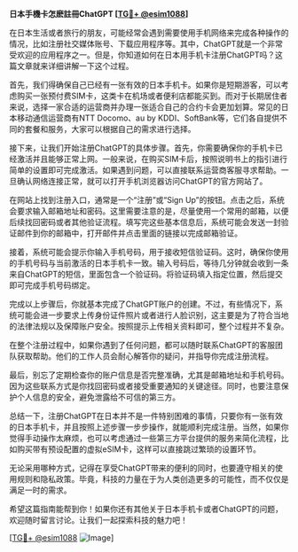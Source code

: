 **日本手機卡怎麽註冊ChatGPT [[TG💪+ @esim1088](https://t.me/s/esim1088)]**

在日本生活或者旅行的朋友，可能经常会遇到需要使用手机网络来完成各种操作的情况，比如注册社交媒体账号、下载应用程序等。其中，ChatGPT就是一个非常受欢迎的应用程序之一。但是，你知道如何在日本用手机卡注册ChatGPT吗？这篇文章就来详细讲解一下这个过程。

首先，我们得确保自己已经有一张有效的日本手机卡。如果你是短期游客，可以考虑购买一张预付费SIM卡，这类卡在机场或者便利店都能买到。而对于长期居住者来说，选择一家合适的运营商并办理一张适合自己的合约卡会更加划算。常见的日本移动通信运营商有NTT Docomo、au by KDDI、SoftBank等，它们各自提供不同的套餐和服务，大家可以根据自己的需求进行选择。

接下来，让我们开始注册ChatGPT的具体步骤。首先，你需要确保你的手机卡已经激活并且能够正常上网。一般来说，在购买SIM卡后，按照说明书上的指引进行简单的设置即可完成激活。如果遇到问题，可以直接联系运营商客服寻求帮助。一旦确认网络连接正常，就可以打开手机浏览器访问ChatGPT的官方网站了。

在网站上找到注册入口，通常是一个“注册”或“Sign Up”的按钮。点击之后，系统会要求输入邮箱地址和密码。这里需要注意的是，尽量使用一个常用的邮箱，以便后续找回密码或者其他验证流程。填写完这些基本信息后，系统可能会发送一封验证邮件到你的邮箱中，打开邮件并点击里面的链接以完成邮箱验证。

接着，系统可能会提示你输入手机号码，用于接收短信验证码。这时，确保你使用的手机号码与当前激活的日本手机卡一致。输入号码后，等待几分钟就会收到一条来自ChatGPT的短信，里面包含一个验证码。将验证码填入指定位置，然后提交即可完成手机号码绑定。

完成以上步骤后，你就基本完成了ChatGPT账户的创建。不过，有些情况下，系统可能会进一步要求上传身份证件照片或者进行人脸识别，这主要是为了符合当地的法律法规以及保障账户安全。按照提示上传相关资料即可，整个过程并不复杂。

在整个注册过程中，如果你遇到了任何问题，都可以随时联系ChatGPT的客服团队获取帮助。他们的工作人员会耐心解答你的疑问，并指导你完成注册流程。

最后，别忘了定期检查你的账户信息是否完整准确，尤其是邮箱地址和手机号码。因为这些联系方式是你找回密码或者接受重要通知的关键途径。同时，也要注意保护个人信息的安全，避免泄露给不可信的第三方。

总结一下，注册ChatGPT在日本并不是一件特别困难的事情，只要你有一张有效的日本手机卡，并且按照上述步骤一步步操作，就能顺利完成注册。当然，如果你觉得手动操作太麻烦，也可以考虑通过一些第三方平台提供的服务来简化流程，比如购买带有预设配置的虚拟eSIM卡，这样可以直接跳过繁琐的设置环节。

无论采用哪种方式，记得在享受ChatGPT带来的便利的同时，也要遵守相关的使用规则和隐私政策。毕竟，科技的力量在于为人类创造更多的可能性，而不仅仅是满足一时的需求。

希望这篇指南能帮到你！如果你还有其他关于日本手机卡或者ChatGPT的问题，欢迎随时留言讨论。让我们一起探索科技的魅力吧！

[[TG💪+ @esim1088](https://t.me/s/esim1088) ![Image](https://i.postimg.cc/4NQfJmqS/Snipaste-2025-05-13-00-14-12.png)]